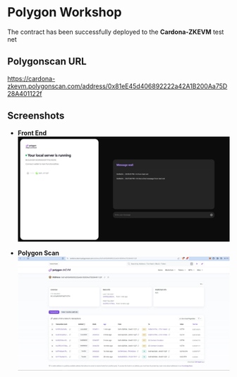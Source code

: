 # Polygon Workshop

The contract has been successfully deployed to the **Cardona-ZKEVM** test net

## Polygonscan URL

https://cardona-zkevm.polygonscan.com/address/0x81eE45d406892222a42A1B200Aa75D28A401122f

## Screenshots

- **Front End**
  ![alt text](<screenshots/front end message send.jpg>)

- **Polygon Scan**
  ![alt text](<screenshots/polygon scan.jpg>)
